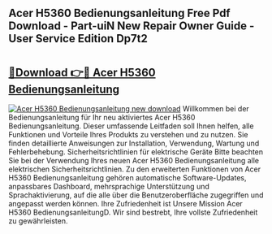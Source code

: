 ## Acer H5360 Bedienungsanleitung Free Pdf Download - Part-uiN New Repair Owner Guide - User Service Edition Dp7t2

# <h2><a href="http://df4gpb3.blite.top/?on=Acer+H5360+Bedienungsanleitung">🔗Download 👉🔴 Acer H5360 Bedienungsanleitung</a></h2>

[![Acer H5360 Bedienungsanleitung new download](https://i.imgur.com/lujVjoI.png)](http://df4gpb3.blite.top/?on=Acer+H5360+Bedienungsanleitung)
Willkommen bei der Bedienungsanleitung für Ihr neu aktiviertes Acer H5360 Bedienungsanleitung. Dieser umfassende Leitfaden soll Ihnen helfen, alle Funktionen und Vorteile Ihres Produkts zu verstehen und zu nutzen. Sie finden detaillierte Anweisungen zur Installation, Verwendung, Wartung und Fehlerbehebung. Sicherheitsrichtlinien für elektrische Geräte Bitte beachten Sie bei der Verwendung Ihres neuen Acer H5360 Bedienungsanleitung alle elektrischen Sicherheitsrichtlinien. Zu den erweiterten Funktionen von Acer H5360 Bedienungsanleitung gehören automatische Software-Updates, anpassbares Dashboard, mehrsprachige Unterstützung und Sprachaktivierung, auf die alle über die Benutzeroberfläche zugegriffen und angepasst werden können. Ihre Zufriedenheit ist Unsere Mission Acer H5360 BedienungsanleitungD. Wir sind bestrebt, Ihre vollste Zufriedenheit zu gewährleisten.
